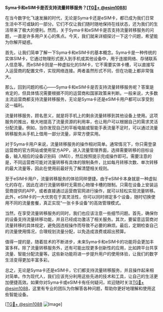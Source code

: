 **Syma卡和eSIM卡是否支持流量转移服务？[[TG💪+ @esim1088](https://t.me/s/esim1088)]**

在当今数字化飞速发展的时代，无论是Syma卡还是eSIM卡，都已成为我们日常生活中不可或缺的一部分。它们不仅让我们随时随地保持在线状态，还为我们的生活带来了极大的便利。然而，关于Syma卡和eSIM卡是否支持流量转移服务的问题，一直是许多用户关心的焦点。今天，我们就来详细探讨一下这个问题，希望能为你解开疑惑。

首先，让我们简单了解一下Syma卡和eSIM卡的基本概念。Syma卡是一种传统的实体SIM卡，它通过物理形式嵌入到手机或其他设备中，用于连接网络、存储联系人信息等。而eSIM卡则是一种虚拟化的SIM卡，它不需要实体卡槽，可以直接写入运营商的配置文件，实现网络连接。两者虽然形式不同，但在功能上都非常强大。

那么，回到问题的核心——Syma卡和eSIM卡是否支持流量转移服务呢？答案是肯定的，但具体情况需要根据不同的运营商和国家政策来判断。一般来说，大多数主流运营商都支持流量转移服务，无论是Syma卡还是eSIM卡用户都可以享受到这一福利。

流量转移服务，顾名思义，就是将手机上的剩余流量转移到其他设备上使用。这项服务的推出，极大地提高了流量资源的利用率，也让用户可以根据自己的需求灵活分配流量。例如，当你发现自己的平板电脑或智能手表流量不足时，可以通过流量转移服务从手机上借用一部分流量，非常方便实用。

对于Syma卡用户来说，流量转移服务的操作相对简单。通常情况下，你只需登录运营商的官方网站或使用官方APP，进入流量管理界面，选择需要转移的目标设备，输入相应的设备识别码（IMEI），然后按照提示完成操作即可。需要注意的是，不同运营商可能对流量转移有具体的限制条件，比如每月转移次数、单次转移的最大流量等，因此在使用前最好先了解清楚相关规则。

至于eSIM卡用户，流量转移服务的体验同样便捷。由于eSIM卡本身就是一种虚拟化的存在，因此在进行流量转移时无需担心物理卡槽的限制。只需在设备上安装运营商提供的APP，或者直接通过运营商官网进行操作，就可以轻松实现流量转移。此外，eSIM卡的一大优势在于其灵活性，你可以同时绑定多个设备，随时切换使用不同的流量套餐，真正实现“一张卡多设备”的高效管理模式。

当然，在享受流量转移服务的同时，我们也应该注意一些细节问题。首先，确保你的设备支持流量转移功能，并且已经成功激活了相关服务。其次，要留意运营商对流量转移的具体规定，避免因违规操作而导致不必要的麻烦。最后，定期检查自己的流量使用情况，合理规划流量分配，以免造成浪费或超出预算。

值得一提的是，随着技术的不断进步，未来Syma卡和eSIM卡的功能将会更加丰富多样。除了流量转移服务外，还有可能出现更多创新性的应用，比如跨平台共享流量、智能分配流量等。这些新功能将进一步提升用户的使用体验，让我们的数字生活变得更加丰富多彩。

总之，无论是Syma卡还是eSIM卡，它们都支持流量转移服务，并且操作起来相对简单。作为现代人，我们应该充分利用这些先进的技术和工具，让自己的生活更加便捷高效。如果你对Syma卡或eSIM卡有任何疑问，欢迎随时关注[TG💪+ @esim1088](https://t.me/s/esim1088)，这里有专业的团队为你解答各种问题，帮助你更好地理解和使用这些智能设备。

[[TG💪+ @esim1088](https://t.me/s/esim1088) ![Image](https://i.postimg.cc/4NQfJmqS/Snipaste-2025-05-13-00-14-12.png)]
